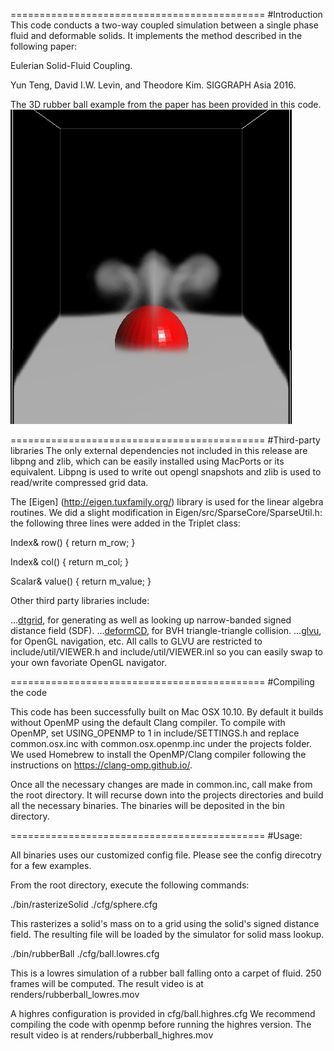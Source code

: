 ============================================
#Introduction
This code conducts a two-way coupled simulation between a single phase fluid and deformable solids. It implements the method described in the following paper:

Eulerian Solid-Fluid Coupling.

Yun Teng, David I.W. Levin, and Theodore Kim. SIGGRAPH Asia 2016.

The 3D rubber ball example from the paper has been provided in this code.
![alt tag](renders/highres.png)


============================================
#Third-party libraries
The only external dependencies not included in this release are libpng and zlib, which can be easily installed using MacPorts or its equivalent. Libpng is used to write out opengl snapshots and zlib is used to read/write compressed grid data.

The [Eigen] (http://eigen.tuxfamily.org/) library is used for the linear algebra routines. We did a slight modification in Eigen/src/SparseCore/SparseUtil.h: the following three lines were added in the Triplet class:

Index& row() { return m_row; }

Index& col() { return m_col; }

Scalar& value() { return m_value; }

Other third party libraries include:

...[dtgrid](https://code.google.com/p/dt-grid/), for generating as well as looking up narrow-banded signed distance field (SDF).
...[deformCD](http://gamma.cs.unc.edu/DEFORMCD/), for BVH triangle-triangle collision.
...[glvu](http://www.cs.unc.edu/~walk/software/glvu/), for OpenGL navigation, etc. All calls to GLVU are restricted to include/util/VIEWER.h and include/util/VIEWER.inl so you can easily swap to your own favoriate OpenGL navigator.

============================================
#Compiling the code

This code has been successfully built on Mac OSX 10.10. By default it builds without OpenMP using the default Clang compiler. To compile with OpenMP, set USING\_OPENMP to 1 in include/SETTINGS.h and replace common.osx.inc with common.osx.openmp.inc under the projects folder. We used Homebrew to install the OpenMP/Clang compiler following the instructions on https://clang-omp.github.io/.

Once all the necessary changes are made in common.inc, call make from the root directory. It will recurse down into the projects directories and build all the necessary binaries. The binaries will be deposited in the bin directory.

============================================
#Usage:

All binaries uses our customized config file. Please see the config direcotry for a few examples. 

From the root directory, execute the following commands:

./bin/rasterizeSolid ./cfg/sphere.cfg

This rasterizes a solid's mass on to a grid using the solid's signed distance field. The resulting file will be loaded by the simulator for solid mass lookup.

./bin/rubberBall ./cfg/ball.lowres.cfg

This is a lowres simulation of a rubber ball falling onto a carpet of fluid. 250 frames will be computed. The result video is at renders/rubberball_lowres.mov

A highres configuration is provided in cfg/ball.highres.cfg We recommend compiling the code with openmp before running the highres version. The result video is at renders/rubberball_highres.mov